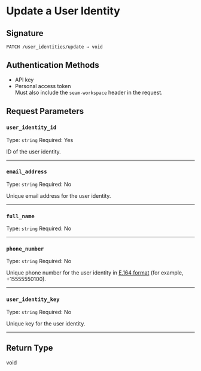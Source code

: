 # Update a User Identity

## Signature
```
PATCH /user_identities/update ⇒ void
```



## Authentication Methods

- API key
- Personal access token
  <br>Must also include the `seam-workspace` header in the request.

## Request Parameters

### `user_identity_id`

Type: `string`
Required: Yes

ID of the user identity.

***

### `email_address`

Type: `string`
Required: No

Unique email address for the user identity.

***

### `full_name`

Type: `string`
Required: No



***

### `phone_number`

Type: `string`
Required: No

Unique phone number for the user identity in [E.164 format](https://www.itu.int/rec/T-REC-E.164/en) (for example, +15555550100).

***

### `user_identity_key`

Type: `string`
Required: No

Unique key for the user identity.

***

## Return Type

void
